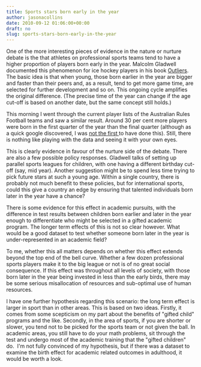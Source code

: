 ```yaml
---
title: Sports stars born early in the year
author: jasonacollins
date: 2010-09-12 01:06:00+00:00
draft: no
slug: sports-stars-born-early-in-the-year
---
```


One of the more interesting pieces of evidence in the nature or nurture debate is the that athletes on professional sports teams tend to have a higher proportion of players born early in the year. Malcolm Gladwell documented this phenomenon for ice hockey players in his book [Outliers](https://jasoncollins.blog/gladwells-outliers/). The basic idea is that when young, those born earlier in the year are bigger and faster than their peers and, as a result, tend to get more game time, are selected for further development and so on. This ongoing cycle amplifies the original difference. (The precise time of the year can change if the age cut-off is based on another date, but the same concept still holds.)

This morning I went through the current player lists of the Australian Rules Football teams and saw a similar result. Around 30 per cent more players were born in the first quarter of the year than the final quarter (although as a quick google discovered, I was [not the first ](http://eprints.qut.edu.au/29661/1/c29661.pdf)to have done this). Still, there is nothing like playing with the data and seeing it with your own eyes.

This is clearly evidence in favour of the nurture side of the debate. There are also a few possible policy responses. Gladwell talks of setting up parallel sports leagues for children, with one having a different birthday cut-off (say, mid year). Another suggestion might be to spend less time trying to pick future stars at such a young age. Within a single country, there is probably not much benefit to these policies, but for international sports, could this give a country an edge by ensuring that talented individuals born later in the year have a chance?

There is some evidence for this effect in academic pursuits, with the difference in test results between children born earlier and later in the year enough to differentiate who might be selected in a gifted academic program. The longer term effects of this is not so clear however. What would be a good dataset to test whether someone born later in the year is under-represented in an academic field?

To me, whether this all matters depends on whether this effect extends beyond the top end of the bell curve. Whether a few dozen professional sports players make it to the big league or not is of no great social consequence. If this effect was throughout all levels of society, with those born later in the year being invested in less than the early birds, there may be some serious misallocation of resources and sub-optimal use of human resources.

I have one further hypothesis regarding this scenario: the long term effect is larger in sport than in other areas. This is based on two ideas. Firstly, it comes from some scepticism on my part about the benefits of "gifted child" programs and the like. Secondly, in the area of sports, if you are shorter or slower, you tend not to be picked for the sports team or not given the ball. In academic areas, you still have to do your math problems, sit through the test and undergo most of the academic training that the "gifted children" do.  I'm not fully convinced of my hypothesis, but if there was a dataset to examine the birth effect for academic related outcomes in adulthood, it would be worth a look.
